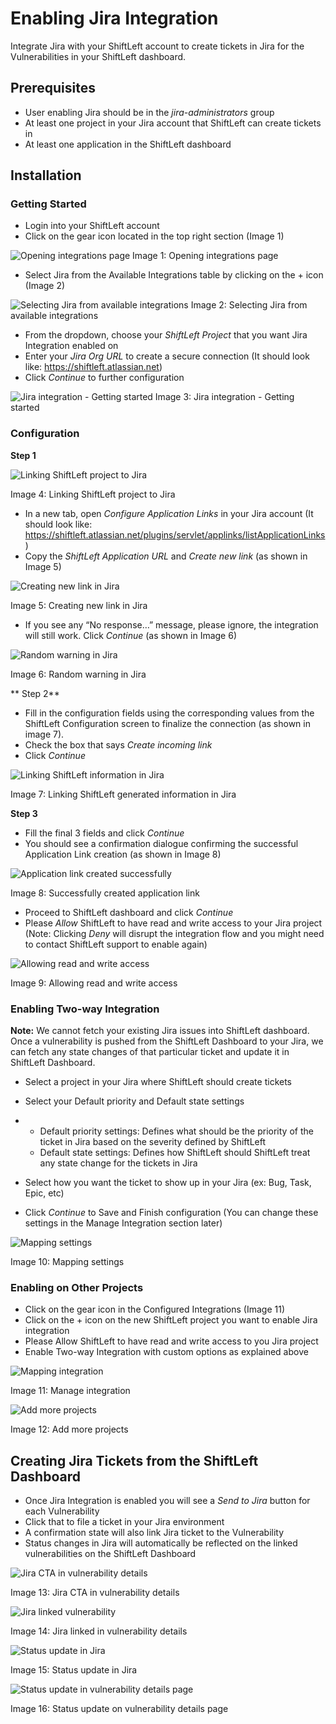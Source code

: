# Enabling Jira Integration

Integrate Jira with your ShiftLeft account to create tickets in Jira for the Vulnerabilities in your ShiftLeft dashboard.

## Prerequisites

- User enabling Jira should be in the *jira-administrators* group
- At least one project in your Jira account that ShiftLeft can create tickets in 
- At least one application in the ShiftLeft dashboard

## Installation

### Getting Started

- Login into your ShiftLeft account
- Click on the gear icon located in the top right section (Image 1)

![Opening integrations page](opening-integrations-page.png)
Image 1: Opening integrations page

- Select Jira from the Available Integrations table by clicking on the + icon (Image 2)

![Selecting Jira from available integrations](available-integrations.png)
Image 2: Selecting Jira from available integrations

- From the dropdown, choose your *ShiftLeft Project* that you want Jira Integration enabled on
- Enter your *Jira Org URL* to create a secure connection (It should look like: https://shiftleft.atlassian.net)
- Click *Continue* to further configuration

![Jira integration - Getting started](getting-started.png)
Image 3: Jira integration - Getting started

### Configuration

**Step 1**

![Linking ShiftLeft project to Jira](linking-project-to-jira.png)

Image 4: Linking ShiftLeft project to Jira

- In a new tab, open *Configure Application Links* in your Jira account (It should look like: https://shiftleft.atlassian.net/plugins/servlet/applinks/listApplicationLinks)
- Copy the *ShiftLeft Application URL* and *Create new link* (as shown in Image 5)

![Creating new link in Jira](creating-link-jira.png)

Image 5: Creating new link in Jira

- If you see any “No response…” message, please ignore, the integration will still work. Click *Continue* (as shown in Image 6)

![Random warning in Jira](warning-in-jira.png)

Image 6: Random warning in Jira

** Step 2**

- Fill in the configuration fields using the corresponding values from the ShiftLeft Configuration screen to finalize the connection (as shown in image 7). 
- Check the box that says *Create incoming link* 
- Click *Continue*

![Linking ShiftLeft information in Jira](sl-info-in-jira.png)

Image 7: Linking ShiftLeft generated information in Jira

**Step 3**

- Fill the final 3 fields and click *Continue*
- You should see a confirmation dialogue confirming the successful Application Link creation (as shown in Image 8)

![Application link created successfully](linking-success.png)

Image 8: Successfully created application link

- Proceed to ShiftLeft dashboard and click *Continue* 
- Please *Allow* ShiftLeft to have read and write access to your Jira project (Note: Clicking *Deny* will disrupt the integration flow and you might need to contact ShiftLeft support to enable again)

![Allowing read and write access](read-write-access.png)

Image 9: Allowing read and write access

### Enabling Two-way Integration

**Note:** We cannot fetch your existing Jira issues into ShiftLeft dashboard. Once a vulnerability is pushed from the ShiftLeft Dashboard to your Jira, we can fetch any state changes of that particular ticket and update it in ShiftLeft Dashboard.

- Select a project in your Jira where ShiftLeft should create tickets

- Select your Default priority and Default state settings

- - Default priority settings: Defines what should be the priority of the ticket in Jira based on the severity defined by ShiftLeft
  - Default state settings: Defines how ShiftLeft should ShiftLeft treat any state change for the tickets in Jira

- Select how you want the ticket to show up in your Jira (ex: Bug, Task, Epic, etc) 

- Click *Continue* to Save and Finish configuration (You can change these settings in the Manage Integration section later)

![Mapping settings](mapping-settings.png)

Image 10: Mapping settings

### Enabling on Other Projects

- Click on the gear icon in the Configured Integrations (Image 11)
- Click on the + icon on the new ShiftLeft project you want to enable Jira integration
- Please Allow ShiftLeft to have read and write access to you Jira project
- Enable Two-way Integration with custom options as explained above 

![Mapping integration](manage-integration.png)

Image 11: Manage integration

![Add more projects](add-more-projects.png)

Image 12: Add more projects

## Creating Jira Tickets from the ShiftLeft Dashboard

- Once Jira Integration is enabled you will see a *Send to Jira* button for each Vulnerability
- Click that to file a ticket in your Jira environment
- A confirmation state will also link Jira ticket to the Vulnerability
- Status changes in Jira will automatically be reflected on the linked vulnerabilities on the ShiftLeft Dashboard

![Jira CTA in vulnerability details](jira-cta.png)

Image 13: Jira CTA in vulnerability details 

![Jira linked vulnerability](jira-linked-vulnerability.png)

Image 14: Jira linked in vulnerability details

![Status update in Jira](status-update-jira.png)

Image 15: Status update in Jira

![Status update in vulnerability details page](status-update-sl.png)

Image 16: Status update on vulnerability details page
